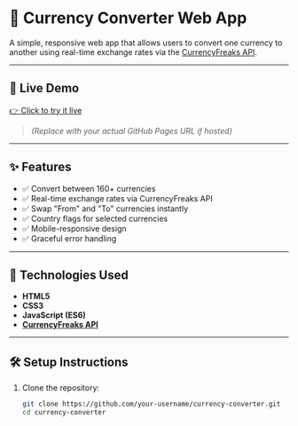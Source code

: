 # 💱 Currency Converter Web App

A simple, responsive web app that allows users to convert one currency to another using real-time exchange rates via the [CurrencyFreaks API](https://currencyfreaks.com/).

---

## 🔗 Live Demo

[👉 Click to try it live](https://ni15raj.github.io/currency-converter)

> _(Replace with your actual GitHub Pages URL if hosted)_

---



## ✨ Features

- ✅ Convert between 160+ currencies
- ✅ Real-time exchange rates via CurrencyFreaks API
- ✅ Swap "From" and "To" currencies instantly
- ✅ Country flags for selected currencies
- ✅ Mobile-responsive design
- ✅ Graceful error handling

---

## 🚀 Technologies Used

- **HTML5**
- **CSS3**
- **JavaScript (ES6)**
- **[CurrencyFreaks API](https://currencyfreaks.com/)**

---

## 🛠️ Setup Instructions

1. Clone the repository:
   ```bash
   git clone https://github.com/your-username/currency-converter.git
   cd currency-converter

